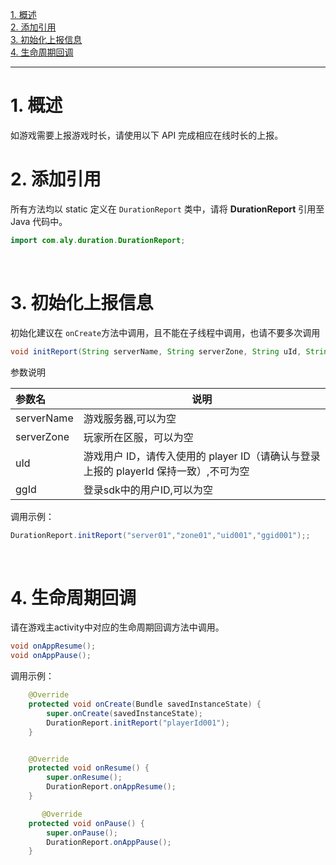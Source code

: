 [1. 概述](#jump1)<br>
[2. 添加引用](#jump2)<br>
[3. 初始化上报信息](#jump3)<br>
[4. 生命周期回调](#jump4)<br>

------------
# <span id="jump1">1. 概述</span>

如游戏需要上报游戏时长，请使用以下 API 完成相应在线时长的上报。
&ensp;
# <span id="jump2">2. 添加引用</span>

所有方法均以 static 定义在 `DurationReport` 类中，请将 **DurationReport** 引用至 Java 代码中。
```java
import com.aly.duration.DurationReport;
```
&ensp;
# <span id="jump3">3. 初始化上报信息</span>

初始化建议在  `onCreate`方法中调用，且不能在子线程中调用，也请不要多次调用

```java
void initReport(String serverName, String serverZone, String uId, String ggId);
```


参数说明

|参数名|说明|
|:----  |-----   |
|serverName |游戏服务器,可以为空  |
|serverZone |玩家所在区服，可以为空 |
|uId |游戏用户 ID，请传入使用的 player ID（请确认与登录上报的 playerId 保持一致）,不可为空  |
|ggId |登录sdk中的用户ID,可以为空 |

调用示例：

```java
DurationReport.initReport("server01","zone01","uid001","ggid001");;
```
&ensp;
# <span id="jump4">4. 生命周期回调</span>

请在游戏主activity中对应的生命周期回调方法中调用。

```java
void onAppResume();
void onAppPause();
```

调用示例：

```java
    @Override
    protected void onCreate(Bundle savedInstanceState) {
        super.onCreate(savedInstanceState);
        DurationReport.initReport("playerId001");
    }


    @Override
    protected void onResume() {
        super.onResume();
        DurationReport.onAppResume();
    }

       @Override
    protected void onPause() {
        super.onPause();
        DurationReport.onAppPause();
    }
```

